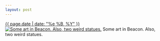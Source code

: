 ```yaml
---
layout: post
---
```


<p>
  <time><a href="/436">{{ page.date | date: "%e %B, %Y" }}</a></time>
  <a href="/436"><img src="{{ site.assets_url }}/436-480.jpg" srcset="{{ site.assets_url }}/436-960.jpg 960w, {{ site.assets_url }}/436-720.jpg 720w, {{ site.assets_url }}/436-480.jpg 480w, {{ site.assets_url }}/436-240.jpg 240w" sizes="(min-width: 700px) 50vw, calc(100vw - 2rem)" alt="Some art in Beacon. Also, two weird statues." /></a>
  <span>Some art in Beacon. Also, two weird statues.</span>
</p>
